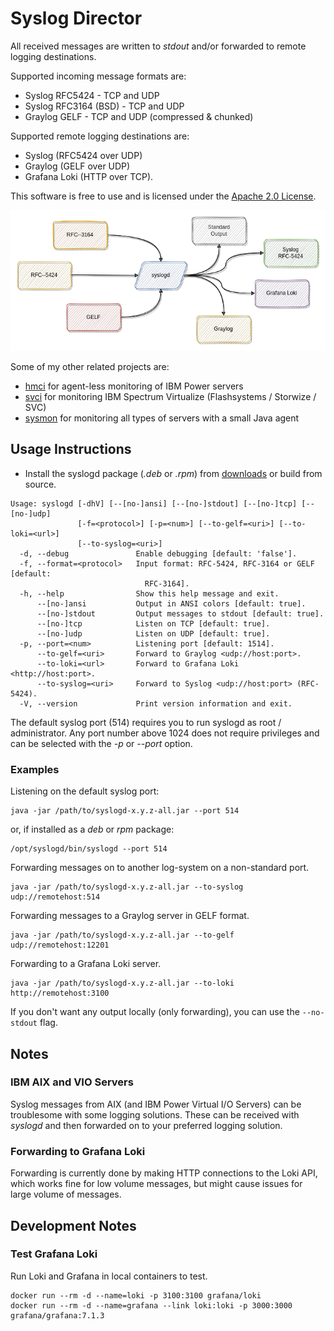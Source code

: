 # Syslog Director

All received messages are written to *stdout* and/or forwarded to remote logging destinations.

Supported incoming message formats are:
- Syslog RFC5424 - TCP and UDP
- Syslog RFC3164 (BSD) - TCP and UDP
- Graylog GELF - TCP and UDP (compressed & chunked)

Supported remote logging destinations are:
- Syslog (RFC5424 over UDP)
- Graylog (GELF over UDP)
- Grafana Loki (HTTP over TCP).

This software is free to use and is licensed under the [Apache 2.0 License](LICENSE).

![architecture](doc/syslogd.png)

Some of my other related projects are:

- [hmci](https://bitbucket.org/mnellemann/hmci) for agent-less monitoring of IBM Power servers
- [svci](https://bitbucket.org/mnellemann/svci) for monitoring IBM Spectrum Virtualize (Flashsystems / Storwize / SVC)
- [sysmon](https://bitbucket.org/mnellemann/sysmon) for monitoring all types of servers with a small Java agent

## Usage Instructions

- Install the syslogd package (*.deb* or *.rpm*) from [downloads](https://bitbucket.org/mnellemann/syslogd/downloads/) or build from source.

```text
Usage: syslogd [-dhV] [--[no-]ansi] [--[no-]stdout] [--[no-]tcp] [--[no-]udp]
               [-f=<protocol>] [-p=<num>] [--to-gelf=<uri>] [--to-loki=<url>]
               [--to-syslog=<uri>]
  -d, --debug               Enable debugging [default: 'false'].
  -f, --format=<protocol>   Input format: RFC-5424, RFC-3164 or GELF [default:
                              RFC-3164].
  -h, --help                Show this help message and exit.
      --[no-]ansi           Output in ANSI colors [default: true].
      --[no-]stdout         Output messages to stdout [default: true].
      --[no-]tcp            Listen on TCP [default: true].
      --[no-]udp            Listen on UDP [default: true].
  -p, --port=<num>          Listening port [default: 1514].
      --to-gelf=<uri>       Forward to Graylog <udp://host:port>.
      --to-loki=<url>       Forward to Grafana Loki <http://host:port>.
      --to-syslog=<uri>     Forward to Syslog <udp://host:port> (RFC-5424).
  -V, --version             Print version information and exit.
```

The default syslog port (514) requires you to run syslogd as root / administrator.
Any port number above 1024 does not require privileges and can be selected with the *-p* or *--port* option.

### Examples

Listening on the default syslog port:

```
java -jar /path/to/syslogd-x.y.z-all.jar --port 514
```

or, if installed as a *deb* or *rpm* package:

```
/opt/syslogd/bin/syslogd --port 514
```

Forwarding messages on to another log-system on a non-standard port.

```
java -jar /path/to/syslogd-x.y.z-all.jar --to-syslog udp://remotehost:514
```

Forwarding messages to a Graylog server in GELF format.

```
java -jar /path/to/syslogd-x.y.z-all.jar --to-gelf udp://remotehost:12201
```

Forwarding to a Grafana Loki server.

```
java -jar /path/to/syslogd-x.y.z-all.jar --to-loki http://remotehost:3100
```

If you don't want any output locally (only forwarding), you can use the ```--no-stdout``` flag.


## Notes

### IBM AIX and VIO Servers

Syslog messages from AIX (and IBM Power Virtual I/O Servers) can be troublesome with some logging solutions. These can be received with
*syslogd* and then forwarded on to your preferred logging solution.

### Forwarding to Grafana Loki

Forwarding is currently done by making HTTP connections to the Loki API, which works fine for low volume messages, but might cause issues for large volume of messages.

## Development Notes

### Test Grafana Loki

Run Loki and Grafana in local containers to test.

```shell
docker run --rm -d --name=loki -p 3100:3100 grafana/loki
docker run --rm -d --name=grafana --link loki:loki -p 3000:3000 grafana/grafana:7.1.3
```

